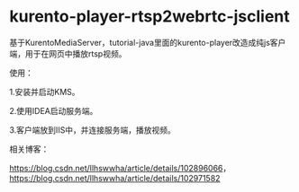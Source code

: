 # kurento-player-rtsp2webrtc-jsclient
 基于KurentoMediaServer，tutorial-java里面的kurento-player改造成纯js客户端，用于在网页中播放rtsp视频。

使用：

1.安装并启动KMS。

2.使用IDEA启动服务端。

3.客户端放到IIS中，并连接服务端，播放视频。

相关博客：

<https://blog.csdn.net/llhswwha/article/details/102896066>，<https://blog.csdn.net/llhswwha/article/details/102971582>